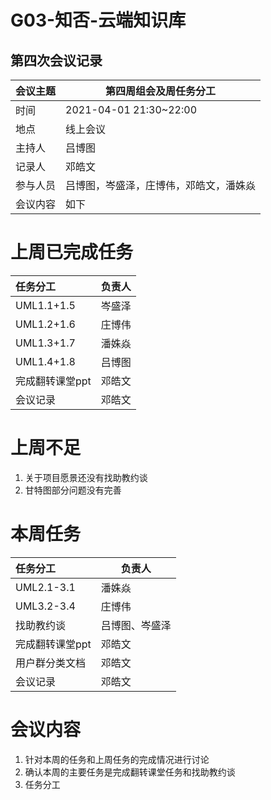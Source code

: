# G03-知否-云端知识库

## 第四次会议记录

| 会议主题   | 第四周组会及周任务分工 |
| :-------  | ---------------------------- |
| 时间      | 2021-04-01 21:30~22:00 |
| 地点      | 线上会议               |
| 主持人    | 吕博图                 |
| 记录人    | 邓皓文                    |
| 参与人员  | 吕博图，岑盛泽，庄博伟，邓皓文，潘姝焱 |
| 会议内容  | 如下                         |

# 上周已完成任务

| 任务分工        | 负责人 |
| :-------------- | ------ |
| UML1.1+1.5      | 岑盛泽 |
| UML1.2+1.6      | 庄博伟 |
| UML1.3+1.7      | 潘姝焱 |
| UML1.4+1.8      | 吕博图 |
| 完成翻转课堂ppt | 邓皓文 |
| 会议记录        | 邓皓文 |
# 上周不足

1. 关于项目愿景还没有找助教约谈
2. 甘特图部分问题没有完善

# 本周任务

| 任务分工        | 负责人         |
| :-------------- | -------------- |
| UML2.1-3.1      | 潘姝焱         |
| UML3.2-3.4      | 庄博伟         |
| 找助教约谈      | 吕博图、岑盛泽 |
| 完成翻转课堂ppt | 邓皓文         |
| 用户群分类文档  | 邓皓文         |
| 会议记录        | 邓皓文         |



# 会议内容

1. 针对本周的任务和上周任务的完成情况进行讨论
2. 确认本周的主要任务是完成翻转课堂任务和找助教约谈
3. 任务分工
